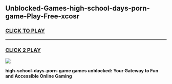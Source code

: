 
## Unblocked-Games-high-school-days-porn-game-Play-Free-xcosr
<h3>
<a href="https://premium76.site?title=high-school-days-porn-game&ref=21A">CLICK TO PLAY</a></h3>
<hr>

<h3>
<a href="https://premium76.site?title=high-school-days-porn-game&ref=21A">CLICK 2 PLAY</a>
  
</h3>

<a href="https://premium76.site?title=high-school-days-porn-game&ref=21A"><img src="https://clearcache.store/games.png"></a>


**high-school-days-porn-game games unblocked: Your Gateway to Fun and Accessible Online Gaming**
